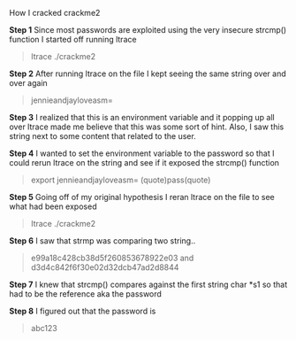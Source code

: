 How I cracked crackme2

**Step 1**
Since most passwords are exploited using the very insecure strcmp() function I started off running ltrace
> ltrace ./crackme2

**Step 2**
After running ltrace on the file I kept seeing the same string over and over again
> jennieandjayloveasm=

**Step 3**
I realized that this is an environment variable and it popping up all over ltrace made me believe that this was some sort of hint. Also, I saw this string next to some content that related to the user.

**Step 4**
I wanted to set the environment variable to the password so that I could rerun ltrace on the string and see if it exposed the strcmp() function
> export jennieandjayloveasm= (quote)pass(quote)

**Step 5**
Going off of my original hypothesis I reran ltrace on the file to see what had been exposed
> ltrace ./crackme2

**Step 6**
I saw that strmp was comparing two string..
> e99a18c428cb38d5f260853678922e03
and
> d3d4c842f6f30e02d32dcb47ad2d8844

**Step 7**
I knew that strcmp() compares against the first string char *s1 so that had to be the reference aka the password

**Step 8**
I figured out that the password is
> abc123
